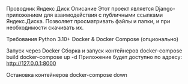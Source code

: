 Проводник Яндекс Диск
Описание
Этот проект является Django-приложением для взаимодействия с публичными ссылками Яндекс.Диска. Позволяет просматривать файлы и папки, и при необходимости скачивать их.

Требования
Python 3.10+
Docker & Docker Compose (опционально)

Запуск через Docker
Сборка и запуск контейнеров
docker-compose build
docker-compose up -d
Приложение будет доступно по адресу: http://127.0.0.1:8000

Остановка контейнеров
docker-compose down
